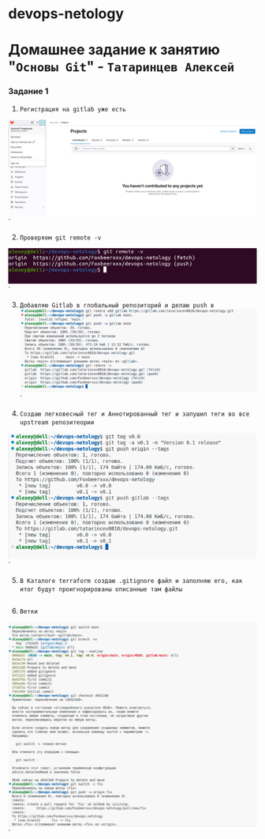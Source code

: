 # devops-netology
# Домашнее задание к занятию "`Основы Git`" - `Татаринцев Алексей`

### Задание 1

1. `Регистрация на gitlab уже есть`

![11](https://github.com/Foxbeerxxx/devops-netology/blob/dop/img/11.png)`

2. `Проверяем git remote -v`

![10](https://github.com/Foxbeerxxx/devops-netology/blob/dop/img/10.png)`


3. `Добавляю Gitlab в глобальный репозиторий и делаю push в `
![12](https://github.com/Foxbeerxxx/devops-netology/blob/dop/img/12.png)`

4. `Создаю легковесный тег и Аннотированный тег и запушил теги во все upstream репозитеории`

![13](https://github.com/Foxbeerxxx/devops-netology/blob/dop/img/13.png)`



5. `В Каталоге terraform создаю .gitignore файл и заполняю его, как итог будут проигнорированы описанные там файлы`

```

```

6. `Ветки`

![15](https://github.com/Foxbeerxxx/devops-netology/blob/dop/img/15.png)`


